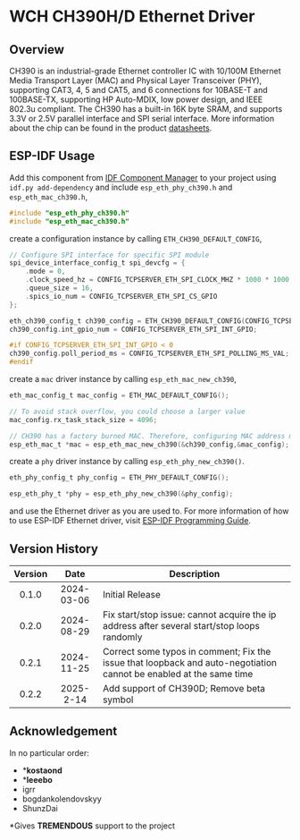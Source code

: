 # WCH CH390H/D Ethernet Driver

## Overview

CH390 is an industrial-grade Ethernet controller IC with 10/100M Ethernet Media Transport Layer (MAC) and Physical Layer Transceiver (PHY), supporting CAT3, 4, 5 and CAT5, and 6 connections for 10BASE-T and 100BASE-TX, supporting HP Auto-MDIX, low power design, and IEEE 802.3u compliant. The CH390 has a built-in 16K byte SRAM, and supports 3.3V or 2.5V parallel interface and SPI serial interface. More information about the chip can be found in the product [datasheets](https://www.wch.cn/downloads/CH390DS1_PDF.html).

## ESP-IDF Usage

Add this component from [IDF Component Manager](https://components.espressif.com/) to your project using `idf.py add-dependency` and include `esp_eth_phy_ch390.h` and `esp_eth_mac_ch390.h`,

```c
#include "esp_eth_phy_ch390.h"
#include "esp_eth_mac_ch390.h"
```

create a configuration instance by calling `ETH_CH390_DEFAULT_CONFIG`,

```c
// Configure SPI interface for specific SPI module
spi_device_interface_config_t spi_devcfg = {
    .mode = 0,
    .clock_speed_hz = CONFIG_TCPSERVER_ETH_SPI_CLOCK_MHZ * 1000 * 1000,
    .queue_size = 16,
    .spics_io_num = CONFIG_TCPSERVER_ETH_SPI_CS_GPIO
};

eth_ch390_config_t ch390_config = ETH_CH390_DEFAULT_CONFIG(CONFIG_TCPSERVER_ETH_SPI_HOST,&spi_devcfg);
ch390_config.int_gpio_num = CONFIG_TCPSERVER_ETH_SPI_INT_GPIO;

#if CONFIG_TCPSERVER_ETH_SPI_INT_GPIO < 0
ch390_config.poll_period_ms = CONFIG_TCPSERVER_ETH_SPI_POLLING_MS_VAL;
#endif
```

create a `mac` driver instance by calling `esp_eth_mac_new_ch390`,

```c
eth_mac_config_t mac_config = ETH_MAC_DEFAULT_CONFIG();

// To avoid stack overflow, you could choose a larger value
mac_config.rx_task_stack_size = 4096;

// CH390 has a factory burned MAC. Therefore, configuring MAC address manually is optional.     
esp_eth_mac_t *mac = esp_eth_mac_new_ch390(&ch390_config,&mac_config);
```

create a `phy` driver instance by calling `esp_eth_phy_new_ch390()`.


```c
eth_phy_config_t phy_config = ETH_PHY_DEFAULT_CONFIG();

esp_eth_phy_t *phy = esp_eth_phy_new_ch390(&phy_config);
```

and use the Ethernet driver as you are used to. For more information of how to use ESP-IDF Ethernet driver, visit [ESP-IDF Programming Guide](https://docs.espressif.com/projects/esp-idf/en/latest/esp32/api-reference/network/esp_eth.html).


## Version History
| **Version** | **Date**   | **Description**                                                                                                        |
|:-----------:|:----------:|--------------------------------------------------------------------------------------------------------------------    |
| 0.1.0       | 2024-03-06 | Initial Release                                                                                                        |
| 0.2.0       | 2024-08-29 | Fix start/stop issue: cannot acquire the ip address after several start/stop loops randomly                            |
| 0.2.1       | 2024-11-25 | Correct some typos in comment; Fix the issue that loopback and auto-negotiation cannot be enabled at the same time     |
| 0.2.2       | 2025-2-14  | Add support of CH390D; Remove beta symbol                                                                              |

## Acknowledgement
In no particular order:
- ***kostaond**
- ***leeebo**
- igrr
- bogdankolendovskyy
- ShunzDai

*Gives **TREMENDOUS** support to the project
